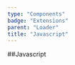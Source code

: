 ```yaml
---
type: "Components"
badge: "Extensions"
parent: "Loader"
title: "Javascript"
---
```


##Javascript

<demo>
  <demovanilla src="vanilla/demos/loader/js-spinner">
  </demovanilla>
</demo>

<demo>
  <demovanilla src="vanilla/demos/loader/js-filler">
  </demovanilla>
</demo>
